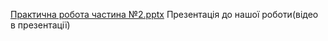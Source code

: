 [Практична робота частина №2.pptx](https://github.com/user-attachments/files/16270443/2.pptx)
Презентація до нашої роботи(відео в презентації)
